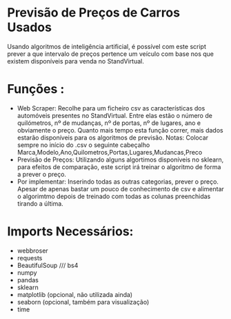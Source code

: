 # Previsão de Preços de Carros Usados
Usando algoritmos de inteligência artificial, é possível com este script prever a que intervalo de preços pertence um veículo com base nos que existem disponíveis para venda no StandVirtual.

# Funções :
  - Web Scraper:
      Recolhe para um ficheiro csv as características dos automóveis presentes no StandVirtual. Entre elas estão o número de quilómetros, nº de mudanças, nº de portas, nº de lugares, ano e obviamente o preço.
      Quanto mais tempo esta função correr, mais dados estarão disponíveis para os algoritmos de previsão. 
      Notas:
      Colocar sempre no início do .csv o seguinte cabeçalho Marca,Modelo,Ano,Quilometros,Portas,Lugares,Mudancas,Preco
  - Previsão de Preços: 
      Utilizando alguns algortimos disponíveis no sklearn, para efeitos de comparação, este script irá treinar o algoritmo de forma a prever o preço.  
  - Por implementar: Inserindo todas as outras categorias, prever o preço. Apesar de apenas bastar um pouco de conhecimento de csv e alimentar o algorimtmo depois de treinado com todas as colunas preenchidas tirando a última. 
   
# Imports Necessários:
  - webbroser
  - requests
  - BeautifulSoup /// bs4
  - numpy
  - pandas
  - sklearn
  - matplotlib (opcional, não utilizada ainda)
  - seaborn (opcional, também para visualização)
  - time
